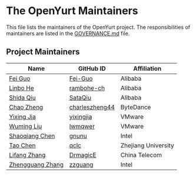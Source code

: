 # The OpenYurt Maintainers

This file lists the maintainers of the OpenYurt project. The responsibilities of maintainers are listed in the [GOVERNANCE.md](GOVERNANCE.md) file.

## Project Maintainers
| Name | GitHub ID | Affiliation |
| ---- | --------- | ----------- |
| [Fei Guo](mailto:f.guo@alibaba-inc.com) | [Fei-Guo](https://github.com/Fei-Guo) | Alibaba |
| [Linbo He](mailto:linbo.hlb@alibaba-inc.com) | [rambohe-ch](https://github.com/rambohe-ch) | Alibaba |
| [Shida Qiu](mailto:shida.qsd@alibaba-inc.com) | [SataQiu](https://github.com/SataQiu) | Alibaba |
| [Chao Zheng](mailto:chao.zheng@bytedance.com) | [charleszheng44](https://github.com/charleszheng44) | ByteDance |
| [Yixing Jia](mailto:yixingjia@gmail.com) | [yixingjia](https://github.com/yixingjia) | VMware |
| [Wuming Liu](mailto:lwmqwer@163.com) | [lwmqwer](https://github.com/lwmqwer) | VMware |
| [Shaoqiang Chen](mailto:shaoqiang.chen@intel.com) | [gnunu](https://github.com/gnunu) | Intel |
| [Tao Chen](mailto:cchentaoct@163.com) | [qclc](https://github.com/qclc) | Zhejiang University |
| [Lifang Zhang](mailto:379342542@qq.com) | [DrmagicE](https://github.com/DrmagicE) | China Telecom |
| [Zhengguang Zhang](mailto:davidzhang_fes@163.com) | [zzguang](https://github.com/zzguang) | Intel |
